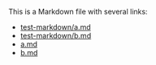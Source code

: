 This is a Markdown file with several links:
- [test-markdown/a.md](test-markdown/a.md)
- [test-markdown/b.md](test-markdown/b.md)
- [a.md](a.md)
- [b.md](b.md)
